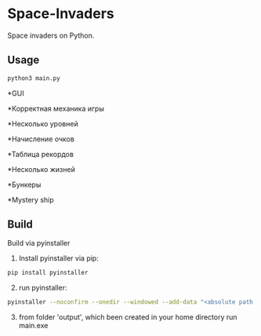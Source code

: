 # Space-Invaders
Space invaders on Python.

## Usage

```sh
python3 main.py
```
*GUI

*Корректная механика игры

*Несколько уровней

*Начисление очков

*Таблица рекордов

*Несколько жизней

*Бункеры

*Mystery ship

## Build
Build via pyinstaller
1) Install pyinstaller via pip:

  ```sh
  pip install pyinstaller
  ```
2) run pyinstaller:

```sh
pyinstaller --noconfirm --onedir --windowed --add-data "<absolute path to folder 'game'>;game/"  "<absolute path to main.py>"
```
3) from folder 'output', which been created in your home directory run main.exe

